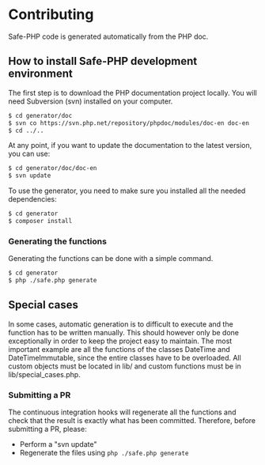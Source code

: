 # Contributing

Safe-PHP code is generated automatically from the PHP doc.

## How to install Safe-PHP development environment

The first step is to download the PHP documentation project locally.
You will need Subversion (svn) installed on your computer.

```bash
$ cd generator/doc
$ svn co https://svn.php.net/repository/phpdoc/modules/doc-en doc-en
$ cd ../..
```

At any point, if you want to update the documentation to the latest version, you can use:

```bash
$ cd generator/doc/doc-en
$ svn update
```

To use the generator, you need to make sure you installed all the needed dependencies:

```bash
$ cd generator
$ composer install
```

### Generating the functions

Generating the functions can be done with a simple command.

```bash
$ cd generator
$ php ./safe.php generate
```

## Special cases

In some cases, automatic generation is to difficult to execute and the function has to be written manually.
This should however only be done exceptionally in order to keep the project easy to maintain.
The most important example are all the functions of the classes DateTime and DateTimeImmutable, since the entire classes have to be overloaded.
All custom objects must be located in lib/ and custom functions must be in lib/special_cases.php.

### Submitting a PR

The continuous integration hooks will regenerate all the functions and check that the result is exactly what has been
committed. Therefore, before submitting a PR, please:

- Perform a "svn update"
- Regenerate the files using `php ./safe.php generate`
